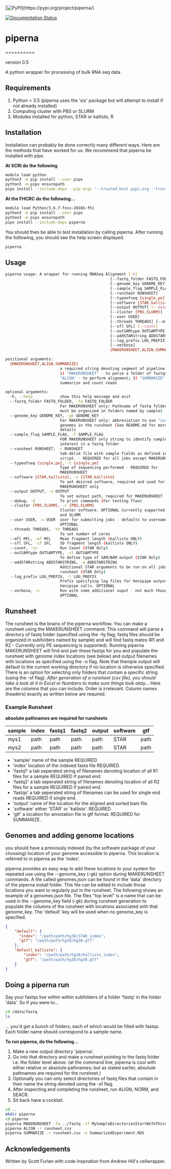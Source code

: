 [![PyPI](https://img.shields.io/pypi/v/simplesam.svg?)](https://pypi.org/project/piperna/)
<!-- [![Build Status](https://travis-ci.org/mdshw5/simplesam.svg?branch=master)](https://travis-ci.org/mdshw5/simplesam) -->
[![Documentation Status](https://readthedocs.org/projects/piperna/badge/?version=latest)](https://piperna.readthedocs.io/en/latest/?badge=latest)

# piperna
==========

version 0.5

A python wrapper for processing of bulk RNA seq data

## Requirements

1. Python > 3.5 (piperna uses the 'six' package but will attempt to install if not already installed)
2. Computing cluster with PBS or SLURM
3. Modules installed for python, STAR or kallisto, R

## Installation

Installation can probably be done correctly many different ways.  Here are the methods that have worked for us.  We recommend that piperna be installed with pipx.

**At SCRI do the following**
```bash
module load python
python3 -m pip install --user pipx
python3 -m pipx ensurepath
pipx install --include-deps --pip-args '--trusted-host pypi.org --trusted-host files.pythonhosted.org' piperna
```


**At the FHCRC do the following...**
```bash
module load Python/3.6.7-foss-2016b-fh1
python3 -m pip install --user pipx
python3 -m pipx ensurepath
pipx install --include-deps piperna
```

You should then be able to test installation by calling piperna.  After running the folllowing, you should see the help screen displayed.

```bash
piperna
```



## Usage

```bash
piperna usage: A wrapper for running RNASeq Alignment [-h]
                                              [--fastq_folder FASTQ_FOLDER]
                                              [--genome_key GENOME_KEY]
                                              [--sample_flag SAMPLE_FLAG]
                                              [--runsheet RUNSHEET]
                                              [--typeofseq {single,pe}]
                                              [--software {STAR,kallisto}]
                                              [--output OUTPUT] [--debug]
                                              [--cluster {PBS,SLURM}]
                                              [--user USER]
                                              [--threads THREADS] [--mfl MFL]
                                              [--sfl SFL] [--count]
                                              [--outSAMtype OUTSAMTYPE]
                                              [--addSTARstring ADDSTARSTRING]
                                              [--log_prefix LOG_PREFIX]
                                              [--verbose]
                                              {MAKERUNSHEET,ALIGN,SUMMARIZE}

positional arguments:
  {MAKERUNSHEET,ALIGN,SUMMARIZE}
                        a required string denoting segment of pipeline to run.
                        1) "MAKERUNSHEET" - to parse a folder of fastqs; 2)
                        "ALIGN" - to perform alignment; 3) "SUMMARIZE" - to
                        summarize and count reads

optional arguments:
  -h, --help            show this help message and exit
  --fastq_folder FASTQ_FOLDER, -fq FASTQ_FOLDER
                        For MAKERUNSHEET only: Pathname of fastq folder (files
                        must be organized in folders named by sample)
  --genome_key GENOME_KEY, -gk GENOME_KEY
                        For MAKERUNSHEET only: abbreviation to use "installed"
                        genomes in the runsheet (See README.md for more
                        details
  --sample_flag SAMPLE_FLAG, -f SAMPLE_FLAG
                        FOR MAKERUNSHEET only string to identify samples of
                        interest in a fastq folder
  --runsheet RUNSHEET, -r RUNSHEET
                        tab-delim file with sample fields as defined in the
                        script. - REQUIRED for all jobs except MAKERUNSHEET
  --typeofseq {single,pe}, -t {single,pe}
                        Type of sequencing performed - REQUIRED for
                        MAKERUNSHEET
  --software {STAR,kallisto}, -s {STAR,kallisto}
                        To set desired software, required and used for
                        MAKERUNSHEET only
  --output OUTPUT, -o OUTPUT
                        To set output path, required for MAKERUNSHEET
  --debug, -d           To print commands (For testing flow)
  --cluster {PBS,SLURM}, -c {PBS,SLURM}
                        Cluster software. OPTIONAL Currently supported: PBS
                        and SLURM
  --user USER, -u USER  user for submitting jobs - defaults to username.
                        OPTIONAL
  --threads THREADS, -th THREADS
                        To set number of cores
  --mfl MFL, -mf MFL    Mean fragment length (kallisto ONLY)
  --sfl SFL, -sf SFL    SD fragment length (kallisto ONLY)
  --count, -co          Run Count (STAR Only)
  --outSAMtype OUTSAMTYPE, -st OUTSAMTYPE
                        To define type of SAM/BAM output (STAR Only)
  --addSTARstring ADDSTARSTRING, -a ADDSTARSTRING
                        Additional STAR arguments to be run on all jobs in
                        runsheet (STAR Only)
  --log_prefix LOG_PREFIX, -l LOG_PREFIX
                        Prefix specifying log files for henipipe output from
                        henipipe calls. OPTIONAL
  --verbose, -v         Run with some additional ouput - not much though...
                        OPTIONAL
```


## Runsheet

The runsheet is the brains of the piperna workflow.  You can make a runsheet using the MAKERUNSHEET command.  This command will parse a directory of fastq folder (specified using the -fq flag; fastq files should be organized in subfolders named by sample) and will find fastq mates (R1 and R2 - Currently only PE sequencing is supported).  Running piperna MAKERUNSHEET will find and pair these fastqs for you and populate the runsheet with genome index locations (see below) and output filenames with locations as specified using the -o flag.  Note that thenipie output will default to the current working directory if no location is otherwise specified.  There is an option for selecting only folders that contain a specific string (using the -sf flag).  *After generation of a runsheet (csv file), you should take a look at it in Excel or Numbers to make sure things look okay...*  Here are the columns that you can include.  Order is irrelevant.  Column names (headers) exactly as written below are required.

### Example Runsheet 

**absolute pathnames are required for runsheets**

| sample | index | fastq1 | fastq2 | output |  software  |     gtf    |
|--------|-------|--------|--------|--------|------------|------------|
|  mys1  |  path |  path  |  path  |  path  |   STAR     |    path    |
|  mys2  |  path |  path  |  path  |  path  |   STAR     |    path    |


* 'sample' name of the sample REQUIRED.  
* 'index' location of the indexed fasta file REQUIRED.  
* 'fastq1' a tab seperated string of filenames denoting location of all R1 files for a sample REQUIRED if paired end.  
* 'fastq2' a tab seperated string of filenames denoting location of all R2 files for a sample REQUIRED if paired end.  
* 'fastqs' a tab seperated string of filenames can be used for single end reads REQUIRED if single end.  
* 'output' name of the location for the aligned and sorted bam file.  
* 'software' either 'STAR' or 'kallisto'.  REQUIRED
* 'gtf' a location for annotation file in gtf format.  REQUIRED for SUMMARIZE.  

## Genomes and adding genome locations

you should have a previously indexed (by the software package of your choosing) location of your genome accessible to piperna.  This location is referred to in piperna as the 'index'.

piperna provides an easy way to add these locations to your system for repeated use using the --genome_key (-gk) option during MAKERUNSHEET commands.  A file called genomes.json can be found in the 'data' directory of the piperna install folder.  This file can be edited to include those locations you want to regularly put in the runsheet.  The following shows an example of a genomes.json file.  The files "top level" is a name that can be used in the --genome_key field (-gk) during runsheet generation to populate the columns of the runsheet with locations associated with that genome_key.  The 'default' key will be used when no genome_key is specified.

```json
{
    "default": {
      "index": "/path/path/hg38/STAR_index",
      "gtf": "/path/path/hg38/hg38.gtf"
    },
    "default_kallisto": {
        "index": "/path/path/hg38/kallisto_index",
        "gtf": "/path/path/hg38/hg38.gtf"
    }
}
```

## Doing a piperna run

Say your fastqs live within within subfolders of a folder 'fastq' in the folder 'data'.  So if you were to...
```bash
cd /data/fastq
ls
```
... you'd get a bunch of folders, each of which would be filled with fastqs.  Each folder name should correspond to a sample name.


**To run piperna, do the following...**
1. Make a new output directory 'piperna'.
2. Go into that directory and make a runsheet pointing to the fastq folder i.e. the folder level above.  (at the command line, piperna is cool with either relative or absolute pathnames; but as stated earlier, absolute pathnames are required for the runsheet.)
3.  Optionally you can only select directories of fastq files that contain in their name the string denoted using the -sf flag.
4. After inspecting and completing the runsheet, run ALIGN, NORM, and SEACR.  
5. Sit back have a cocktail.

```bash
cd ..
mkdir piperna
cd piperna
piperna MAKERUNSHEET -fq ../fastq -sf MySampleDirectoriesStartWithThisString -o .
piperna ALIGN -r runsheet.csv
piperna SUMMARIZE -r runsheet.csv -o SummarizedExperiment.RDS
```


## Acknowledgements

Written by Scott Furlan with code inspiration from Andrew Hill's cellwrapper.